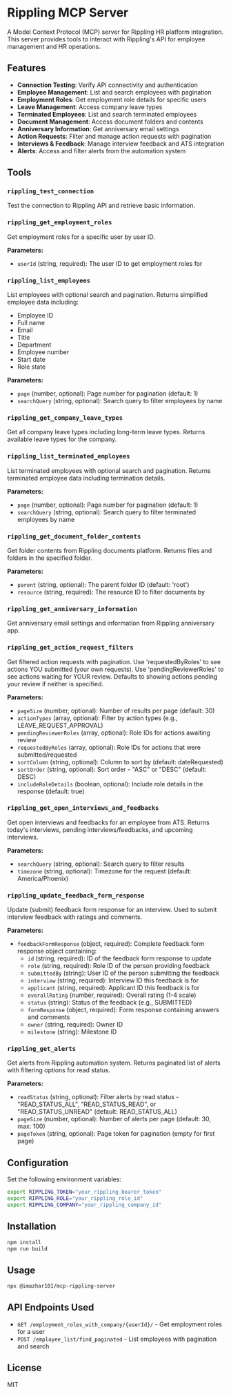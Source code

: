 # Rippling MCP Server

A Model Context Protocol (MCP) server for Rippling HR platform integration. This server provides tools to interact with Rippling's API for employee management and HR operations.

## Features

- **Connection Testing**: Verify API connectivity and authentication
- **Employee Management**: List and search employees with pagination
- **Employment Roles**: Get employment role details for specific users
- **Leave Management**: Access company leave types
- **Terminated Employees**: List and search terminated employees
- **Document Management**: Access document folders and contents
- **Anniversary Information**: Get anniversary email settings
- **Action Requests**: Filter and manage action requests with pagination
- **Interviews & Feedback**: Manage interview feedback and ATS integration
- **Alerts**: Access and filter alerts from the automation system

## Tools

### `rippling_test_connection`
Test the connection to Rippling API and retrieve basic information.

### `rippling_get_employment_roles`
Get employment roles for a specific user by user ID.

**Parameters:**
- `userId` (string, required): The user ID to get employment roles for

### `rippling_list_employees`
List employees with optional search and pagination. Returns simplified employee data including:
- Employee ID
- Full name
- Email
- Title
- Department
- Employee number
- Start date
- Role state

**Parameters:**
- `page` (number, optional): Page number for pagination (default: 1)
- `searchQuery` (string, optional): Search query to filter employees by name

### `rippling_get_company_leave_types`
Get all company leave types including long-term leave types. Returns available leave types for the company.

### `rippling_list_terminated_employees`
List terminated employees with optional search and pagination. Returns terminated employee data including termination details.

**Parameters:**
- `page` (number, optional): Page number for pagination (default: 1)
- `searchQuery` (string, optional): Search query to filter terminated employees by name

### `rippling_get_document_folder_contents`
Get folder contents from Rippling documents platform. Returns files and folders in the specified folder.

**Parameters:**
- `parent` (string, optional): The parent folder ID (default: 'root')
- `resource` (string, required): The resource ID to filter documents by

### `rippling_get_anniversary_information`
Get anniversary email settings and information from Rippling anniversary app.

### `rippling_get_action_request_filters`
Get filtered action requests with pagination. Use 'requestedByRoles' to see actions YOU submitted (your own requests). Use 'pendingReviewerRoles' to see actions waiting for YOUR review. Defaults to showing actions pending your review if neither is specified.

**Parameters:**
- `pageSize` (number, optional): Number of results per page (default: 30)
- `actionTypes` (array, optional): Filter by action types (e.g., LEAVE_REQUEST_APPROVAL)
- `pendingReviewerRoles` (array, optional): Role IDs for actions awaiting review
- `requestedByRoles` (array, optional): Role IDs for actions that were submitted/requested
- `sortColumn` (string, optional): Column to sort by (default: dateRequested)
- `sortOrder` (string, optional): Sort order - "ASC" or "DESC" (default: DESC)
- `includeRoleDetails` (boolean, optional): Include role details in the response (default: true)

### `rippling_get_open_interviews_and_feedbacks`
Get open interviews and feedbacks for an employee from ATS. Returns today's interviews, pending interviews/feedbacks, and upcoming interviews.

**Parameters:**
- `searchQuery` (string, optional): Search query to filter results
- `timezone` (string, optional): Timezone for the request (default: America/Phoenix)

### `rippling_update_feedback_form_response`
Update (submit) feedback form response for an interview. Used to submit interview feedback with ratings and comments.

**Parameters:**
- `feedbackFormResponse` (object, required): Complete feedback form response object containing:
  - `id` (string, required): ID of the feedback form response to update
  - `role` (string, required): Role ID of the person providing feedback
  - `submittedBy` (string): User ID of the person submitting the feedback
  - `interview` (string, required): Interview ID this feedback is for
  - `applicant` (string, required): Applicant ID this feedback is for
  - `overallRating` (number, required): Overall rating (1-4 scale)
  - `status` (string): Status of the feedback (e.g., SUBMITTED)
  - `formResponse` (object, required): Form response containing answers and comments
  - `owner` (string, required): Owner ID
  - `milestone` (string): Milestone ID

### `rippling_get_alerts`
Get alerts from Rippling automation system. Returns paginated list of alerts with filtering options for read status.

**Parameters:**
- `readStatus` (string, optional): Filter alerts by read status - "READ_STATUS_ALL", "READ_STATUS_READ", or "READ_STATUS_UNREAD" (default: READ_STATUS_ALL)
- `pageSize` (number, optional): Number of alerts per page (default: 30, max: 100)
- `pageToken` (string, optional): Page token for pagination (empty for first page)

## Configuration

Set the following environment variables:

```bash
export RIPPLING_TOKEN="your_rippling_bearer_token"
export RIPPLING_ROLE="your_rippling_role_id"
export RIPPLING_COMPANY="your_rippling_company_id"
```

## Installation

```bash
npm install
npm run build
```

## Usage

```bash
npx @imazhar101/mcp-rippling-server
```

## API Endpoints Used

- `GET /employment_roles_with_company/{userId}/` - Get employment roles for a user
- `POST /employee_list/find_paginated` - List employees with pagination and search

## License

MIT